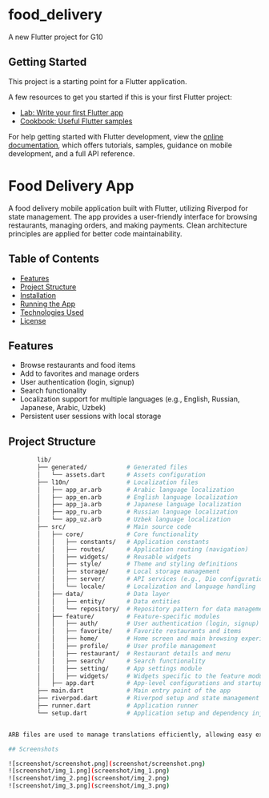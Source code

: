 # food_delivery

A new Flutter project for G10

## Getting Started

This project is a starting point for a Flutter application.

A few resources to get you started if this is your first Flutter project:

- [Lab: Write your first Flutter app](https://docs.flutter.dev/get-started/codelab)
- [Cookbook: Useful Flutter samples](https://docs.flutter.dev/cookbook)

For help getting started with Flutter development, view the
[online documentation](https://docs.flutter.dev/), which offers tutorials,
samples, guidance on mobile development, and a full API reference.


# Food Delivery App

A food delivery mobile application built with Flutter, utilizing Riverpod for state management. The app provides a user-friendly interface for browsing restaurants, managing orders, and making payments. Clean architecture principles are applied for better code maintainability.

## Table of Contents

- [Features](#features)
- [Project Structure](#project-structure)
- [Installation](#installation)
- [Running the App](#running-the-app)
- [Technologies Used](#technologies-used)
- [License](#license)

## Features

- Browse restaurants and food items
- Add to favorites and manage orders
- User authentication (login, signup)
- Search functionality
- Localization support for multiple languages (e.g., English, Russian, Japanese, Arabic, Uzbek)
- Persistent user sessions with local storage

## Project Structure

```bash
        lib/
        ├── generated/           # Generated files
        │   └── assets.dart      # Assets configuration
        ├── l10n/                # Localization files
        │   ├── app_ar.arb       # Arabic language localization
        │   ├── app_en.arb       # English language localization
        │   ├── app_ja.arb       # Japanese language localization
        │   ├── app_ru.arb       # Russian language localization
        │   └── app_uz.arb       # Uzbek language localization
        ├── src/                 # Main source code
        │   ├── core/            # Core functionality
        │   │   ├── constants/   # Application constants
        │   │   ├── routes/      # Application routing (navigation)
        │   │   ├── widgets/     # Reusable widgets
        │   │   ├── style/       # Theme and styling definitions
        │   │   ├── storage/     # Local storage management
        │   │   ├── server/      # API services (e.g., Dio configuration)
        │   │   └── locale/      # Localization and language handling
        │   ├── data/            # Data layer
        │   │   ├── entity/      # Data entities
        │   │   └── repository/  # Repository pattern for data management
        │   ├── feature/         # Feature-specific modules
        │   │   ├── auth/        # User authentication (login, signup)
        │   │   ├── favorite/    # Favorite restaurants and items
        │   │   ├── home/        # Home screen and main browsing experience
        │   │   ├── profile/     # User profile management
        │   │   ├── restaurant/  # Restaurant details and menu
        │   │   ├── search/      # Search functionality
        │   │   ├── setting/     # App settings module
        │   │   ├── widgets/     # Widgets specific to the feature modules
        │   ├── app.dart         # App-level configurations and startup
        ├── main.dart            # Main entry point of the app
        ├── riverpod.dart        # Riverpod setup and state management
        ├── runner.dart          # Application runner
        └── setup.dart           # Application setup and dependency injection


ARB files are used to manage translations efficiently, allowing easy expansion to additional languages in the future.

## Screenshots

![screenshot/screenshot.png](screenshot/screenshot.png)
![screenshot/img_1.png](screenshot/img_1.png)
![screenshot/img_2.png](screenshot/img_2.png)
![screenshot/img_3.png](screenshot/img_3.png)

